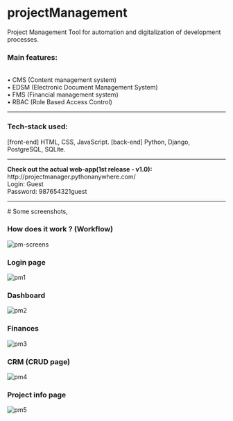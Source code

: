 # projectManagement
Project Management Tool for automation and digitalization of development processes.  

<b><h3>Main features:</h3></b>  
• CMS (Content management system)  
• EDSM (Electronic Document Management System)  
• FMS (Financial management system)  
• RBAC (Role Based Access Control)
<hr>
<b><h3>Tech-stack used: </h3></b>
[front-end] HTML, CSS, JavaScript. [back-end] Python, Django, PostgreSQL, SQLite.
<hr>
<b>Check out the actual web-app(1st release - v1.0):</b> http://projectmanager.pythonanywhere.com/  
<br>Login: Guest
<br>Password: 987654321guest

<hr>
# Some screenshots,

### How does it work ? (Workflow)
![pm-screens](https://user-images.githubusercontent.com/50765400/111991910-a5239700-8b36-11eb-8752-b407195a43dd.png)

### Login page
![pm1](https://user-images.githubusercontent.com/50765400/111990795-6e994c80-8b35-11eb-8358-a0a8566f3b0c.JPG)

### Dashboard
![pm2](https://user-images.githubusercontent.com/50765400/111990850-7c4ed200-8b35-11eb-968a-b79f91ef7253.JPG)

### Finances
![pm3](https://user-images.githubusercontent.com/50765400/111990917-896bc100-8b35-11eb-8be3-4c12a2826597.JPG)

### CRM (CRUD page)
![pm4](https://user-images.githubusercontent.com/50765400/111990968-9983a080-8b35-11eb-8211-fb3e89ff14d0.JPG)

### Project info page
![pm5](https://user-images.githubusercontent.com/50765400/111991013-a7392600-8b35-11eb-8dc9-89d185193f66.JPG)
